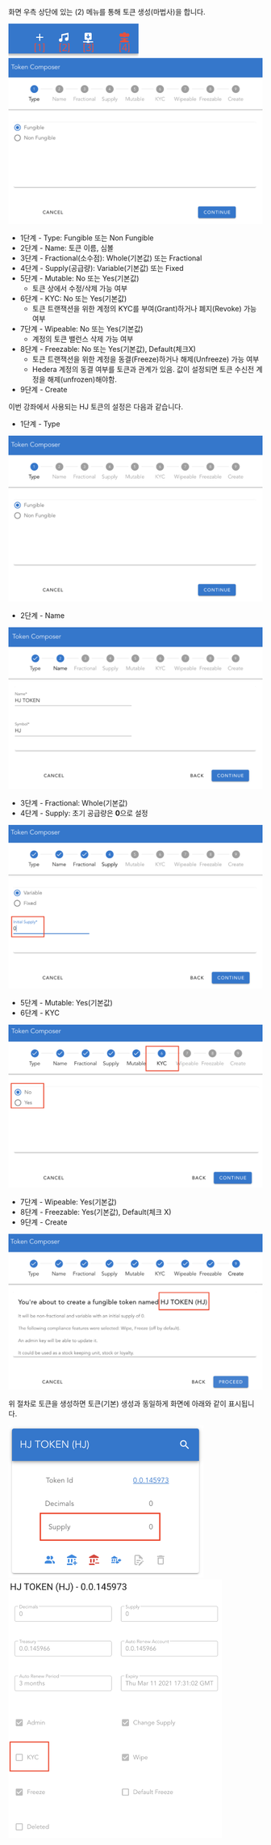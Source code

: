 화면 우측 상단에 있는 (2) 메뉴를 통해 토큰 생성(마법사)을 합니다.

<img src="https://github.com/yunhochung/katacoda-scenarios/raw/master/hedera-hashgraph/hedera-token-service-demo/images/4.png" alt="4" style="zoom:50%;" />

<img src="https://github.com/yunhochung/katacoda-scenarios/raw/master/hedera-hashgraph/hedera-token-service-demo/images/9.png" alt="9" style="zoom:50%;" />

* 1단계 - Type: Fungible 또는 Non Fungible
* 2단계 - Name: 토큰 이름, 심볼
* 3단계 - Fractional(소수점): Whole(기본값) 또는 Fractional
* 4단계 - Supply(공급량): Variable(기본값) 또는 Fixed
* 5단계 - Mutable: No 또는 Yes(기본값)
  * 토큰 상에서 수정/삭제 가능 여부
* 6단계 - KYC: No 또는 Yes(기본값)
  * 토큰 트랜잭션을 위한 계정의 KYC를 부여(Grant)하거나 폐지(Revoke) 가능 여부
* 7단계 - Wipeable: No 또는 Yes(기본값)
  * 계정의 토큰 밸런스 삭제 가능 여부
* 8단계 - Freezable: No 또는 Yes(기본값), Default(체크X)
  * 토큰 트랜잭션을 위한 계정을 동결(Freeze)하거나 해제(Unfreeze) 가능 여부
  * Hedera 계정의 동결 여부를 토큰과 관계가 있음. 값이 설정되면 토큰 수신전 계정을 해제(unfrozen)해야함.
* 9단계 - Create



이번 강좌에서 사용되는 HJ 토큰의 설정은 다음과 같습니다.

* 1단계 - Type

<img src="https://github.com/yunhochung/katacoda-scenarios/raw/master/hedera-hashgraph/hedera-token-service-demo/images/9.png" alt="9" style="zoom:50%;" />

* 2단계 - Name

<img src="https://github.com/yunhochung/katacoda-scenarios/raw/master/hedera-hashgraph/hedera-token-service-demo/images/10.png" alt="10" style="zoom:50%;" />

* 3단계 - Fractional: Whole(기본값)
* 4단계 - Supply: 초기 공급량은 **0**으로 설정

<img src="https://github.com/yunhochung/katacoda-scenarios/raw/master/hedera-hashgraph/hedera-token-service-demo/images/11.png" alt="11" style="zoom:50%;" />

* 5단계 - Mutable: Yes(기본값)
* 6단계 - KYC

<img src="https://github.com/yunhochung/katacoda-scenarios/raw/master/hedera-hashgraph/hedera-token-service-demo/images/12.png" alt="12" style="zoom:50%;" />

* 7단계 - Wipeable: Yes(기본값)
* 8단계 - Freezable: Yes(기본값), Default(체크 X)
* 9단계 - Create

<img src="https://github.com/yunhochung/katacoda-scenarios/raw/master/hedera-hashgraph/hedera-token-service-demo/images/13.png" alt="13" style="zoom:50%;" />

위 절차로 토큰을 생성하면 토큰(기본) 생성과 동일하게 화면에 아래와 같이 표시됩니다. 

<img src="https://github.com/yunhochung/katacoda-scenarios/raw/master/hedera-hashgraph/hedera-token-service-demo/images/14.png" alt="14" style="zoom:50%;" />

<img src="https://github.com/yunhochung/katacoda-scenarios/raw/master/hedera-hashgraph/hedera-token-service-demo/images/23.png" alt="23" style="zoom:50%;" />